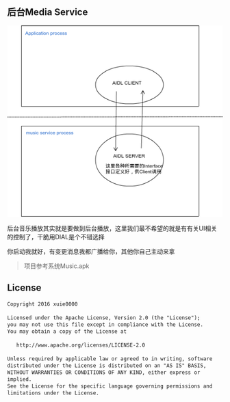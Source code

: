 后台Media Service
---

![](screenshots/musice_service_aidl.png)

后台音乐播放其实就是要做到后台播放，这里我们最不希望的就是有有关UI相关的控制了，干脆用DIAL是个不错选择

你启动我就好，有变更消息我都广播给你，其他你自己主动来拿

> 项目参考系统Music.apk

License
---

```
Copyright 2016 xuie0000

Licensed under the Apache License, Version 2.0 (the "License");
you may not use this file except in compliance with the License.
You may obtain a copy of the License at

   http://www.apache.org/licenses/LICENSE-2.0

Unless required by applicable law or agreed to in writing, software
distributed under the License is distributed on an "AS IS" BASIS,
WITHOUT WARRANTIES OR CONDITIONS OF ANY KIND, either express or implied.
See the License for the specific language governing permissions and
limitations under the License.
```